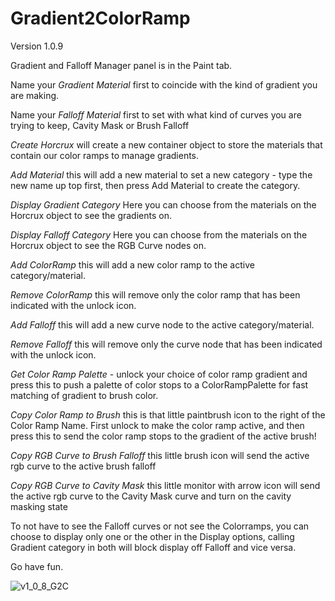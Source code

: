 # Gradient2ColorRamp
Version 1.0.9

Gradient and Falloff Manager panel is in the Paint tab.

Name your *Gradient Material* first to coincide with the kind of gradient you are making.

Name your *Falloff Material* first to set with what kind of curves you are trying to keep, Cavity Mask or Brush Falloff 

*Create Horcrux* will create a new container object to store the materials that contain our color ramps to manage gradients.

*Add Material* this will add a new material to set a new category - type the new name up top first, then press Add Material to create the category.

*Display Gradient Category* Here you can choose from the materials on the Horcrux object to see the gradients on.

*Display Falloff Category* Here you can choose from the materials on the Horcrux object to see the RGB Curve nodes on.

*Add ColorRamp* this will add a new color ramp to the active category/material.

*Remove ColorRamp* this will remove only the color ramp that has been indicated with the unlock icon. 

*Add Falloff* this will add a new curve node to the active category/material.

*Remove Falloff* this will remove only the curve node that has been indicated with the unlock icon.

*Get Color Ramp Palette*  - unlock your choice of color ramp gradient and press this to push a palette of color stops to a ColorRampPalette for fast matching of gradient to brush color.

*Copy Color Ramp to Brush* this is that little paintbrush icon to the right of the Color Ramp Name. First unlock to make the color ramp active, and then press this to send the color ramp stops to the gradient of the active brush!

*Copy RGB Curve to Brush Falloff* this little brush icon will send the active rgb curve to the active brush falloff

*Copy RGB Curve to Cavity Mask* this little monitor with arrow icon will send the active rgb curve to the Cavity Mask curve and turn on the cavity masking state


To not have to see the Falloff curves or not see the Colorramps, you can choose to display only one or the other in the Display options, calling Gradient category in both will block display off Falloff and vice versa.

Go have fun.

![v1_0_8_G2C](https://github.com/user-attachments/assets/b34764ef-b08b-4ed5-94ea-522d28cb7ae7)



